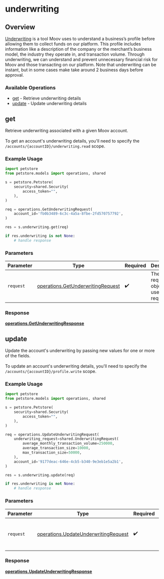 # underwriting

## Overview

[Underwriting](https://docs.moov.io/guides/accounts/underwriting) is a tool Moov uses to understand a business’s profile before allowing them to collect funds on our platform. This profile includes information like a description of the company or the merchant’s business model, the industry they operate in, and transaction volume. Through underwriting, we can understand and prevent unnecessary financial risk for Moov and those transacting on our platform. Note that underwriting can be instant, but in some cases make take around 2 business days before approval.


### Available Operations

* [get](#get) - Retrieve underwriting details
* [update](#update) - Update underwriting details

## get

Retrieve underwriting associated with a given Moov account. <br><br> To get an account's underwriting details, you'll need to specify the `/accounts/{accountID}/underwriting.read` scope.

### Example Usage

```python
import petstore
from petstore.models import operations, shared

s = petstore.Petstore(
    security=shared.Security(
        access_token="",
    ),
)

req = operations.GetUnderwritingRequest(
    account_id='fb0b3489-6c3c-4a5a-8fbe-2fd570757792',
)

res = s.underwriting.get(req)

if res.underwriting is not None:
    # handle response
```

### Parameters

| Parameter                                                                              | Type                                                                                   | Required                                                                               | Description                                                                            |
| -------------------------------------------------------------------------------------- | -------------------------------------------------------------------------------------- | -------------------------------------------------------------------------------------- | -------------------------------------------------------------------------------------- |
| `request`                                                                              | [operations.GetUnderwritingRequest](../../models/operations/getunderwritingrequest.md) | :heavy_check_mark:                                                                     | The request object to use for the request.                                             |


### Response

**[operations.GetUnderwritingResponse](../../models/operations/getunderwritingresponse.md)**


## update

Update the account's underwriting by passing new values for one or more of the fields. <br><br> To update an account's underwriting details, you'll need to specify the `/accounts/{accountID}/profile.write` scope.

### Example Usage

```python
import petstore
from petstore.models import operations, shared

s = petstore.Petstore(
    security=shared.Security(
        access_token="",
    ),
)

req = operations.UpdateUnderwritingRequest(
    underwriting_request=shared.UnderwritingRequest(
        average_monthly_transaction_volume=250000,
        average_transaction_size=10000,
        max_transaction_size=50000,
    ),
    account_id='9177deac-646e-4cb5-b340-9e3eb1e5a2b1',
)

res = s.underwriting.update(req)

if res.underwriting is not None:
    # handle response
```

### Parameters

| Parameter                                                                                    | Type                                                                                         | Required                                                                                     | Description                                                                                  |
| -------------------------------------------------------------------------------------------- | -------------------------------------------------------------------------------------------- | -------------------------------------------------------------------------------------------- | -------------------------------------------------------------------------------------------- |
| `request`                                                                                    | [operations.UpdateUnderwritingRequest](../../models/operations/updateunderwritingrequest.md) | :heavy_check_mark:                                                                           | The request object to use for the request.                                                   |


### Response

**[operations.UpdateUnderwritingResponse](../../models/operations/updateunderwritingresponse.md)**

